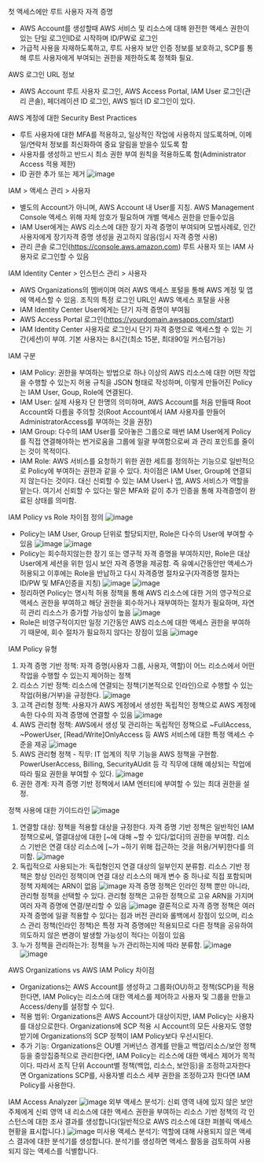 첫 액세스에만 루트 사용자 자격 증명 
- AWS Account를 생성할때 AWS 서비스 및 리소스에 대해 완전한 액세스 권한이 있는 단일 로그인ID로 시작하며 ID/PW로 로그인
- 가급적 사용을 자재하도록하고, 루트 사용자 보안 인증 정보를 보호하고, SCP를 통해 루트 사용자에게 부여되는 권한을 제한하도록 정책화 필요.

AWS 로그인 URL 정보
- AWS Account 루트 사용자 로그인, AWS Access Portal, IAM User 로그인(관리 콘솔), 페더레이션 ID 로그인, AWS 빌더 ID 로그인이 있다.

AWS 계정에 대한 Security Best Practices
- 루트 사용자에 대한 MFA를 적용하고, 일상적인 작업에 사용하지 않도록하며, 이메일/연락처 정보를 최신화하여 중요 알림을 받을수 있도록 함
- 사용자를 생성하고 반드시 최소 권한 부여 원칙을 적용하도록 함(Administrator Access 적용 제한)
- ID 권한 추가 또는 제거
![image](https://github.com/jaehwanjoa/jae_aws/assets/90813478/6bc4585f-1d26-47e6-905d-d9d5311d142c)

IAM > 액세스 관리 > 사용자
- 별도의 Account가 아니며, AWS Account 내 User를 지칭. AWS Management Console 액세스 위해 자체 암호가 필요하며 개별 액세스 권한을 만들수있음
- IAM User에게는 AWS 리소스에 대한 장기 자격 증명이 부여되며 모범사례로, 인간 사용자에게 장기자격 증명 생성을 권고하지 않음(임시 자격 증명 사용)
- 관리 콘솔 로그인(https://console.aws.amazon.com) 루트 사용자 또는 IAM 사용자로 로그인할 수 있음

IAM Identity Center > 인스턴스 관리 > 사용자
- AWS Organizations의 멤버이며 여러 AWS 액세스 포털을 통해 AWS 계정 및 앱에 액세스할 수 있음. 조직의 특정 로그인 URL인 AWS 액세스 포탈을 사용
- IAM Identity Center User에게는 단기 자격 증명이 부여됨
- AWS Access Portal 로그인(https://yourdomain.awsapps.com/start)
- IAM Identity Center 사용자로 로그인시 단기 자격 증명으로 액세스할 수 있는 기간(세션)이 부여. 기본 사용자는 8시간(최소 15분, 최대90일 커스텀가능)

IAM 구분
- IAM Policy: 권한을 부여하는 방법으로 하나 이상의 AWS 리소스에 대한 어떤 작업을 수행할 수 있는지 허용 규칙을 JSON 형태로 작성하며, 이렇게 만들어진 Policy는 IAM User, Goup, Role에 연결된다.
- IAM User: 실제 사용자 단 한명의 의미하며, AWS Account를 처음 만들때 Root Account와 다름을 주의할 것(Root Account에서 IAM 사용자를 만들어 AdministratorAccess를 부여하는 것을 권장)
- IAM Group: 다수의 IAM User를 모아놓은 그룹으로 매번 IAM User에게 Policy를 직접 연결해야하는 번거로움을 그룹에 일괄 부여함으로써 과 관리 포인트를 줄이는 것이 목적이다.
- IAM Role: AWS 서비스를 요청하기 위한 권한 세트를 정의하는 기능으로 일반적으로 Policy에 부여하는 권한과 같을 수 있다. 차이점은 IAM User, Group에 연결되지 않는다는 것이다. 대신 신뢰할 수 있는 IAM User나 앱, AWS 서비스가 역할을 맡는다. 여기서 신뢰할 수 있다는 말은 MFA와 같이 추가 인증을 통해 자격증명이 완료된 상태를 의미함.

IAM Policy vs Role 차이점 정의
![image](https://github.com/jaehwanjoa/jae_aws/assets/90813478/8f36f5f9-84c1-4028-8099-b1303886770e)
- Policy는 IAM User, Group 단위로 할당되지만, Role은 다수의 User에 부여할 수 있음
![image](https://github.com/jaehwanjoa/jae_aws/assets/90813478/4c002626-3a09-4d31-ac45-c75d04beffa6)
![image](https://github.com/jaehwanjoa/jae_aws/assets/90813478/b3d39f52-48b3-474e-8828-09aa64e20f91)
- Policy는 회수하지않는한 장기 또는 영구적 자격 증명을 부여하지만, Role은 대상 User에게 세션을 위한 임시 보안 자격 증명을 제공함. 즉 유예시간동안만 액세스가 허용되고 이후에는 Role을 반납하고 다시 자격증명 절차요구(자격증명 절차는 ID/PW 및 MFA인증을 지칭)
![image](https://github.com/jaehwanjoa/jae_aws/assets/90813478/5814eacd-4223-4185-be84-dd21f9a76e2d)
![image](https://github.com/jaehwanjoa/jae_aws/assets/90813478/ab729d34-1946-48cd-94aa-3531dd107ef3)
- 정리하면 Policy는 명시적 허용 정책을 통해 AWS 리소스에 대한 거의 영구적으로 액세스 권한을 부여하고 해당 권한을 회수하거나 재부여하는 절차가 필요하며, 자연히 관리 리소스가 증가할 가능성이 높음
![image](https://github.com/jaehwanjoa/jae_aws/assets/90813478/3429dbe5-7312-4015-b835-dc8b75bb093f)
- Role은 비영구적이지만 일정 기간동안 AWS 리소스에 대한 액세스 권한을 부여하기 때문에, 회수 절차가 필요하지 않다는 장점이 있음
![image](https://github.com/jaehwanjoa/jae_aws/assets/90813478/96b449e7-04f9-46bf-9ce0-33770ded9fd8)


IAM Policy 유형
1. 자격 증명 기반 정책: 자격 증명(사용자 그룹, 사용자, 역할)이 어느 리소스에서 어떤 작업을 수행할 수 있는지 제어하는 정책
2. 리소스 기반 정책: 리소스에 연결되는 정책(기본적으로 인라인)으로 수행할 수 있는 작업(허용/거부)을 규정한다.
![image](https://github.com/user-attachments/assets/34818773-8f86-4e2a-832a-6c525f086f2e)
3. 고객 관리형 정책: 사용자가 AWS 계정에서 생성한 독립적인 정책으로 AWS 계정에 속한 다수의 자격 증명에 연결할 수 있음
![image](https://github.com/user-attachments/assets/846c79c4-24c8-42a8-a056-ec89f045c589)
4. AWS 관리형 정책: AWS에서 생성 및 관리하는 독립적인 정책으로 ~FullAccess, ~PowerUser, [Read/Write]OnlyAccess 등 AWS 서비스에 대한 특정 액세스 수준을 제공
![image](https://github.com/user-attachments/assets/be4bbadc-220b-49b9-a0db-49523b923a18)
5. AWS 관리형 정책 - 직무: IT 업계의 직무 기능을 AWS 정책을 구현함. PowerUserAccess, Billing, SecurityAUdit 등 각 직무에 대해 예상되는 작업에 따라 필요 권한을 부여할 수 있다.
![image](https://github.com/user-attachments/assets/fb39d24b-08c1-48f7-a71f-ec50c04bc859)
6. 권한 경계: 자격 증명 기반 정책에서 IAM 엔터티에 부여할 수 있는 최대 권한을 설정. 

정책 사용에 대한 가이드라인
![image](https://github.com/user-attachments/assets/f830d5ce-05f5-4ede-a431-3518f70412d4)
1. 연결할 대상: 정책을 적용할 대상을 규정한다. 자격 증명 기반 정책은 일반적인 IAM 정책으로써, 열결대상에 대한 [~에 대해 ~할 수 있다/없다]의 권한을 부여함. 리소스 기반은 연결 대상 리소스에 [~가 ~하기 위해 접근하는 것을 허용/거부]한다를 의미함.
![image](https://github.com/user-attachments/assets/0d4f9ce7-3dc5-432d-87b1-b3ecf17d159d)
2. 독립적으로 사용되는가: 독립형인지 연결 대상의 일부인지 분류함. 리소스 기반 정책은 항상 인라인 정책이며 연결 대상 리소스의 매개 변수 중 하나로 직접 포함되며 정책 자체에는 ARN이 없음
![image](https://github.com/user-attachments/assets/991b415c-5ade-4ee3-b9a6-7846bca103db)
 자격 증명 정책은 인라인 정책 뿐만 아니라, 관리형 정책을 선택할 수 있다. 관리형 정책은 고유한 정책으로 고유 ARN을 가지며 여러 자격 증명에 연결/분리할 수 있음
![image](https://github.com/user-attachments/assets/c7e90f6b-a1f9-4b25-b4bd-cb662b96d6b2)
결론적으로 자격 증명 정책은 여러 자격 증명에 일괄 적용할 수 있다는 점과 버전 관리와 롤백에서 장점이 있으며, 리소스 관리 정책(인라인 정책)은 특정 자격 증명에만 적용되므로 다른 정책을 공유하여 의도하지 않은 변경이 발생할 가능성이 적다는 이점이 있음
3. 누가 정책을 관리하는가: 정책을 누가 관리하는지에 따라 분류함.
![image](https://github.com/user-attachments/assets/83a4a7c8-9e6d-4b82-a021-b867f60b11bc)
![image](https://github.com/user-attachments/assets/afa99024-27a2-4656-82ae-6b355d590d1f)

   
AWS Organizations vs AWS IAM Policy 차이점
- Organizations는 AWS Account를 생성하고 그룹화(OU)하고 정책(SCP)을 적용한다면, IAM Policy는 리소스에 대한 액세스를 제어하고 사용자 및 그룹을 만들고 Access/deny를 설정할 수 있다.
- 적용 범위: Organizations은 AWS Account가 대상이지만, IAM Policy는 사용자를 대상으로한다. Organizations에 SCP 적용 시 Account의 모든 사용자도 영향받기에 Organizations의 SCP 정책이 IAM Policy보다 우선시된다.
- 추가 기능: Organizations은 OU별 거버넌스 경계를 만들고 백업/리소스/보안 정책 등을 중앙집중적으로 관리한다면, IAM Policy는 리소스에 대한 액세스 제어가 목적이다. 따라서 조직 단위 Account별 정책(백업, 리소스, 보안등)을 조정하고자한다면 Organizations SCP를, 사용자별 리소스 세부 권한을 조정하고자 한다면 IAM Policy를 사용한다.

IAM Access Analyzer
![image](https://github.com/user-attachments/assets/72151246-e6f4-4569-9d13-aa32d2687c51)
외부 액세스 분석기: 신뢰 영역 내에 있지 않은 보안 주체에게 신뢰 영역 내 리소스에 대한 액세스 권한을 부여하는 리소스 기반 정책의 각 인스턴스에 대한 조사 결과를 생성합니다(일반적으로 AWS 리소스에 대한 퍼블릭 액세스 현황을 표시합니다.)
![image](https://github.com/user-attachments/assets/51e64814-873f-49ec-9edd-e53e765f8d9f)
미사용 액세스 분석기: 역할에 대해 사용되지 않은 액세스 결과에 대한 분석기를 생성합니다. 분석기를 생성하면 액세스 활동을 검토하여 사용되지 않는 액세스를 식별합니다.
